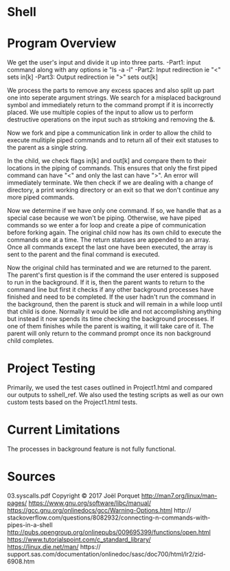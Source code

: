 # Shell
# Program Overview

We get the user's input and divide it up into three parts. -Part1: input command along with any options ie "ls -a -l" -Part2: Input redirection ie "<" sets in[k] -Part3: Output redirection ie ">" sets out[k]

We process the parts to remove any excess spaces and also split up part one into seperate argument strings. We search for a misplaced background symbol and immediately return to the command prompt if it is incorrectly placed. We use multiple copies of the input to allow us to perform destructive operations on the input such as strtoking and removing the &.

Now we fork and pipe a communication link in order to allow the child to execute mulitiple piped commands and to return all of their exit statuses to the parent as a single string.

In the child, we check flags in[k] and out[k] and compare them to their locations in the piping of commands. This ensures that only the first piped command can have "<" and only the last can have ">". An error will immediately terminate. We then check if we are dealing with a change of directory, a print working directory or an exit so that we don't continue any more piped commands.

Now we determine if we have only one command. If so, we handle that as a special case because we won't be piping. Otherwise, we have piped commands so we enter a for loop and create a pipe of communication before forking again. The original child now has its own child to execute the commands one at a time. The return statuses are appended to an array. Once all commands except the last one have been executed, the array is sent to the parent and the final command is executed.

Now the original child has terminated and we are returned to the parent. The parent's first question is if the command the user entered is supposed to run in the background. If it is, then the parent wants to return to the command line but first it checks if any other background processes have finished and need to be completed. If the user hadn't run the command in the background, then the parent is stuck and will remain in a while loop until that child is done. Normally it would be idle and not accomplishing anything but instead it now spends its time checking the background processes. If one of them finishes while the parent is waiting, it will take care of it. The parent will only return to the command prompt once its non background child completes.

# Project Testing

Primarily, we used the test cases outlined in Project1.html and compared our outputs to sshell_ref. We also used the testing scripts as well as our own custom tests based on the Project1.html tests.

# Current Limitations

The processes in background feature is not fully functional.

# Sources

03.syscalls.pdf Copyright © 2017 Joël Porquet http://man7.org/linux/man-pages/ https://www.gnu.org/software/libc/manual/ https://gcc.gnu.org/onlinedocs/gcc/Warning-Options.html http:// stackoverflow.com/questions/8082932/connecting-n-commands-with-pipes-in-a-shell http://pubs.opengroup.org/onlinepubs/009695399/functions/open.html https://www.tutorialspoint.com/c_standard_library/ https://linux.die.net/man/ https:// support.sas.com/documentation/onlinedoc/sasc/doc700/html/lr2/zid-6908.htm
